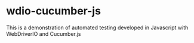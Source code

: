 # wdio-cucumber-js
This is a demonstration of automated testing developed in Javascript with WebDriverIO and Cucumber.js
